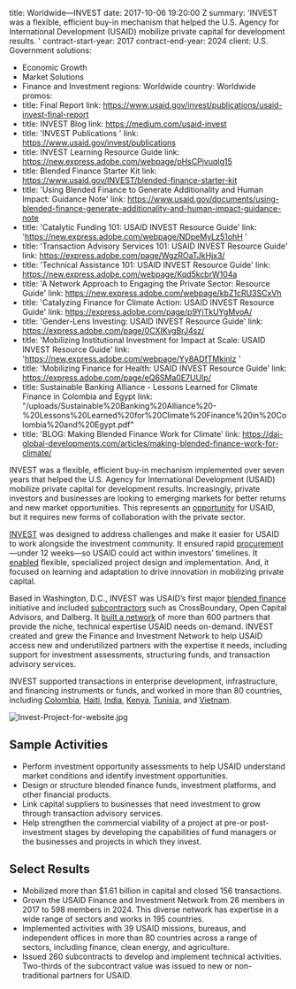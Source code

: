 
title: Worldwide—INVEST
date: 2017-10-06 19:20:00 Z
summary: 'INVEST was a flexible, efficient buy-in mechanism that helped the U.S. Agency
  for International Development (USAID) mobilize private capital for development results. '
contract-start-year: 2017
contract-end-year: 2024
client: U.S. Government
solutions:
- Economic Growth
- Market Solutions
- Finance and Investment
regions: Worldwide
country: Worldwide
promos:
- title: Final Report
  link: https://www.usaid.gov/invest/publications/usaid-invest-final-report
- title: INVEST Blog
  link: https://medium.com/usaid-invest
- title: 'INVEST Publications '
  link: https://www.usaid.gov/invest/publications
- title: INVEST Learning Resource Guide
  link: https://new.express.adobe.com/webpage/pHsCPjvuqIg15
- title: Blended Finance Starter Kit
  link: https://www.usaid.gov/INVEST/blended-finance-starter-kit
- title: 'Using Blended Finance to Generate Additionality and Human Impact: Guidance
    Note'
  link: https://www.usaid.gov/documents/using-blended-finance-generate-additionality-and-human-impact-guidance-note
- title: 'Catalytic Funding 101: USAID INVEST Resource Guide'
  link: 'https://new.express.adobe.com/webpage/NDpeMyLz51ohH '
- title: 'Transaction Advisory Services 101: USAID INVEST Resource Guide'
  link: https://express.adobe.com/page/WgzROaTJkHjx3/
- title: 'Technical Assistance 101: USAID INVEST Resource Guide'
  link: https://new.express.adobe.com/webpage/Kqd5kcbrW104a
- title: 'A Network Approach to Engaging the Private Sector: Resource Guide'
  link: https://new.express.adobe.com/webpage/kbZ1cRU3SCxVh
- title: 'Catalyzing Finance for Climate Action: USAID INVEST Resource Guide'
  link: https://express.adobe.com/page/p9YjTkUYgMvoA/
- title: 'Gender-Lens Investing: USAID INVEST Resource Guide'
  link: https://express.adobe.com/page/0CXIKvgBrJ4sz/
- title: 'Mobilizing Institutional Investment for Impact at Scale: USAID INVEST Resource
    Guide'
  link: 'https://new.express.adobe.com/webpage/Yy8ADfTMkinlz '
- title: 'Mobilizing Finance for Health: USAID INVEST Resource Guide'
  link: https://express.adobe.com/page/eQ6SMa0E7UUIp/
- title: Sustainable Banking Alliance - Lessons Learned for Climate Finance in Colombia
    and Egypt
  link: "/uploads/Sustainable%20Banking%20Alliance%20-%20Lessons%20Learned%20for%20Climate%20Finance%20in%20Colombia%20and%20Egypt.pdf"
- title: 'BLOG: Making Blended Finance Work for Climate'
  link: https://dai-global-developments.com/articles/making-blended-finance-work-for-climate/


INVEST was a flexible, efficient buy-in mechanism implemented over seven years that helped the U.S. Agency for International Development (USAID) mobilize private capital for development results. Increasingly, private investors and businesses are looking to emerging markets for better returns and new market opportunities. This represents an [opportunity](https://dai-global-developments.com/articles/using-development-assistance-to-catalyze-sound-investments-in-emerging-and-developing-markets/) for USAID, but it requires new forms of collaboration with the private sector.

[INVEST](https://www.usaid.gov/INVEST) was designed to address challenges and make it easier for USAID to work alongside the investment community. It ensured rapid [procurement](https://www.invest-procurement.com/about-procurements)—under 12 weeks—so USAID could act within investors’ timelines. It [enabled](https://dai-global-developments.com/articles/demand-for-private-capital-draws-usaid-units-to-invest-program/) flexible, specialized project design and implementation. And, it focused on learning and adaptation to drive innovation in mobilizing private capital.

Based in Washington, D.C., INVEST was USAID’s first major [blended finance](https://www.usaid.gov/documents/using-blended-finance-generate-additionality-and-human-impact-guidance-note) initiative and included [subcontractors](https://medium.com/usaid-invest/voices/home) such as CrossBoundary, Open Capital Advisors, and Dalberg. It [built a network](https://www.usaid.gov/invest/partner-network-list) of more than 600 partners that provide the niche, technical expertise USAID needs on-demand. INVEST created and grew the Finance and Investment Network to help USAID access new and underutilized partners with the expertise it needs, including support for investment assessments, structuring funds, and transaction advisory services.

INVEST supported transactions in enterprise development, infrastructure, and financing instruments or funds, and worked in more than 80 countries, including [Colombia](https://medium.com/usaid-invest/blended-finance-clean-energy-and-lasting-peace-in-colombia-b6d69d79cc83), [Haiti](https://medium.com/usaid-invest/search?q=haiti), [India](https://medium.com/usaid-invest/what-usaid-india-is-learning-from-working-with-private-sector-partners-to-improve-the-delivery-of-1001e0af4cf1), [Kenya](https://medium.com/usaid-invest/search?q=kenya), [Tunisia](https://medium.com/usaid-invest/meet-the-tech-startup-transforming-the-dairy-market-in-tunisia-and-beyond-an-interview-with-moome-ad0fe44de4bd), and [Vietnam](https://medium.com/usaid-invest/search?q=vietnam).

![Invest-Project-for-website.jpg](/uploads/Invest-Project-for-website.jpg)

## Sample Activities

* Perform investment opportunity assessments to help USAID understand market conditions and identify investment opportunities.
* Design or structure blended finance funds, investment platforms, and other financial products.
* Link capital suppliers to businesses that need investment to grow through transaction advisory services.
* Help strengthen the commercial viability of a project at pre-or post-investment stages by developing the capabilities of fund managers or the businesses and projects in which they invest.

## Select Results

* Mobilized more than $1.61 billion in capital and closed 156 transactions.
* Grown the USAID Finance and Investment Network from 26 members in 2017 to 598 members in 2024. This diverse network has expertise in a wide range of sectors and works in 195 countries.
* Implemented activities with 39 USAID missions, bureaus, and independent offices in more than 80 countries across a range of sectors, including finance, clean energy, and agriculture.
* Issued 260 subcontracts to develop and implement technical activities. Two-thirds of the subcontract value was issued to new or non-traditional partners for USAID.
